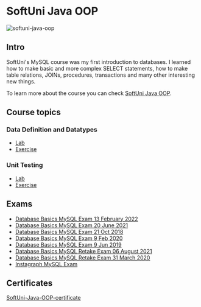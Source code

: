 # SoftUni Java OOP



![softuni-java-oop]()

## Intro
SoftUni's MySQL course was my first introduction to databases. I learned how to make basic and more complex SELECT statements, how to make table relations, JOINs, procedures, transactions and many other interesting new things.

To learn more about the course you can check [SoftUni Java OOP](https://softuni.bg/trainings/3346/java-oop-june-2021).


## Course topics
### Data Definition and Datatypes
- [Lab](https://github.com/DenisBuserski/SoftUni-MySQL/tree/main/Data_Definition_And_Data_Types/Lab)
- [Exercise](https://github.com/DenisBuserski/SoftUni-MySQL/tree/main/Data_Definition_And_Data_Types/Exercise)
### Unit Testing
- [Lab](https://github.com/DenisBuserski/SoftUni-Java-OOP/tree/main/unit-testing-lab)
- [Exercise]()


## Exams
- [Database Basics MySQL Exam 13 February 2022](https://github.com/DenisBuserski/SoftUni-MySQL/tree/main/Exams/Database_Basics_MySQL_Exam_13_February_2022)
- [Database Basics MySQL Exam 20 June 2021](https://github.com/DenisBuserski/SoftUni-MySQL/tree/main/Exams/Database_Basics_MySQL_Exam_20_June_2021)
- [Database Basics MySQL Exam 21 Oct 2018](https://github.com/DenisBuserski/SoftUni-MySQL/tree/main/Exams/Database_Basics_MySQL_Exam_21_Oct_2018)
- [Database Basics MySQL Exam 9 Feb 2020](https://github.com/DenisBuserski/SoftUni-MySQL/tree/main/Exams/Database_Basics_MySQL_Exam_9%20Feb_2020)
- [Database Basics MySQL Exam 9 Jun 2019](https://github.com/DenisBuserski/SoftUni-MySQL/tree/main/Exams/Database_Basics_MySQL_Exam_9_Jun_2019)
- [Database Basics MySQL Retake Exam 06 August 2021](https://github.com/DenisBuserski/SoftUni-MySQL/tree/main/Exams/Database_Basics_MySQL_Retake_Exam_06_August_2021)
- [Database Basics MySQL Retake Exam 31 March 2020](https://github.com/DenisBuserski/SoftUni-MySQL/tree/main/Exams/Database_Basics_MySQL_Retake_Exam_31_March_2020)
- [Instagraph MySQL Exam](https://github.com/DenisBuserski/SoftUni-MySQL/tree/main/Exams/Instagraph-MySQL-Exam)


## Certificates
[SoftUni-Java-OOP-certificate](https://softuni.bg/certificates/details/122281/0cba66a4)
